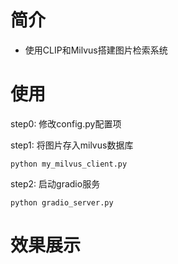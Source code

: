# 简介
- 使用CLIP和Milvus搭建图片检索系统

# 使用
step0: 修改config.py配置项

step1: 将图片存入milvus数据库
```shell
python my_milvus_client.py
```

step2: 启动gradio服务
```shell
python gradio_server.py
```

# 效果展示
